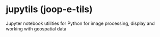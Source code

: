 # jupytils (joop-e-tils)

Jupyter notebook utilities for Python for image processing, display and working with geospatial data
